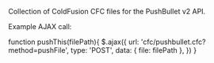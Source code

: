 Collection of ColdFusion CFC files for the PushBullet v2 API.

Example AJAX call:

function pushThis(filePath){
	$.ajax({
		url: 'cfc/pushbullet.cfc?method=pushFile',
		type: 'POST',
		data: { file: filePath },
	})
}
